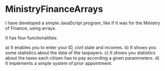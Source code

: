 # MinistryFinanceArrays
I have developed a simple JavaScript program, like if it was for the Ministry of Finance, using arrays. 

It has four functionalities:  

a) It enables you to enter your ID, civil state and incomes. 
b) It shows you some statistics about the data of the taxpayers. 
c) It shows you statistics about the taxes each citizen has to pay according a given parammeters. 
d) It implements a simple system of prior appointment.
